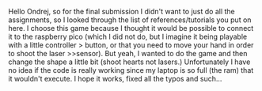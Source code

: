 Hello Ondrej, so for the final submission I didn't want to just do all the assignments, so I looked through the list of references/tutorials you put on here. I choose this game because I thought it would be possible to connect it to the raspberry pico (which I did not do, but I imagine it being playable with a little controller > button, or that you need to move your hand in order to shoot the laser >>sensor). But yeah, I wanted to do the game and then change the shape a little bit (shoot hearts not lasers.) Unfortunately I have no idea if the code is really working since my laptop is so full (the ram) that it wouldn't execute. 
I hope it works, fixed all the typos and such... 

